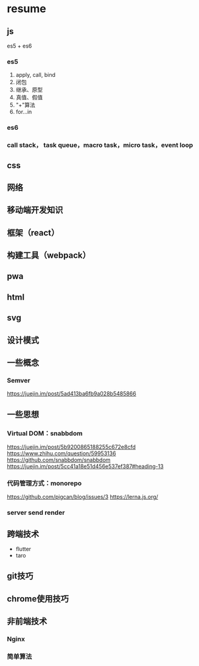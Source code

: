 # resume

## js

es5 + es6

### es5

1. apply, call, bind
2. 闭包
3. 继承、原型
4. 真值、假值
5. "+"算法
6. for...in


### es6

### call stack， task queue，macro task，micro task，event loop

## css

## 网络

## 移动端开发知识

## 框架（react）

## 构建工具（webpack）

## pwa



## html

## svg

## 设计模式

## 一些概念

### Semver

https://juejin.im/post/5ad413ba6fb9a028b5485866

## 一些思想

### Virtual DOM：snabbdom

https://juejin.im/post/5b9200865188255c672e8cfd
https://www.zhihu.com/question/59953136
https://github.com/snabbdom/snabbdom
https://juejin.im/post/5cc41a18e51d456e537ef387#heading-13

### 代码管理方式：monorepo 

https://github.com/pigcan/blog/issues/3
https://lerna.js.org/

### server send render

## 跨端技术

* flutter
* taro

## git技巧

## chrome使用技巧

## 非前端技术

### Nginx

### 简单算法

